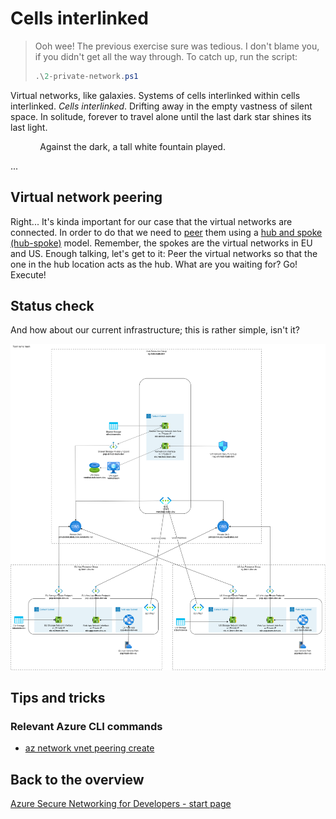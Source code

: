 # Cells interlinked

> Ooh wee! The previous exercise sure was tedious. I don't blame you, if you didn't get all the way through. To catch up, run the script:
>
> ```ps1
> .\2-private-network.ps1
> ```

Virtual networks, like galaxies. Systems of cells interlinked within cells interlinked. *Cells interlinked*. Drifting away in the empty vastness of silent space. In solitude, forever to travel alone until the last dark star shines its last light.

<!-- markdownlint-disable MD033 -->
&nbsp;&nbsp;&nbsp;&nbsp;&nbsp;&nbsp;&nbsp;&nbsp;&nbsp;&nbsp;&nbsp;&nbsp;Against the dark, a tall white fountain played.<p>...</p>
<!-- markdownlint-enable MD033 -->

## Virtual network peering

Right... It's kinda important for our case that the virtual networks are connected. In order to do that we need to [peer](https://learn.microsoft.com/azure/virtual-network/virtual-network-peering-overview) them using a [hub and spoke (hub-spoke)](https://learn.microsoft.com/azure/architecture/reference-architectures/hybrid-networking/hub-spoke?tabs=cli) model. Remember, the spokes are the virtual networks in EU and US. Enough talking, let's get to it: Peer the virtual networks so that the one in the hub location acts as the hub. What are you waiting for? Go! Execute!

## Status check

<!--
TODO: The old status check below won't work anymore, because we moved the Bastion step *after* this exercise. Instead, instruct to inspect the network topology in Azure portal.

Now you should be able to open a browser in the virtual machine and navigate to the web app `https://app-<your team name>-dev-eu.azurewebsites.net/list_blobs` in the virtual network. If you can't, you're doing something wrong.
-->

And how about our current infrastructure; this is rather simple, isn't it?

![3](../../assets/3-architecture.drawio.png)

## Tips and tricks

### Relevant Azure CLI commands

* [az network vnet peering create](https://learn.microsoft.com/cli/azure/network/vnet/peering?view=azure-cli-latest#az-network-vnet-peering-create())

## Back to the overview

[Azure Secure Networking for Developers - start page](/README.md)
